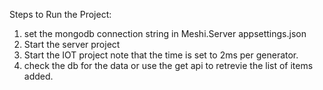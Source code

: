 Steps to Run the Project:
1. set the mongodb connection string in Meshi.Server appsettings.json
2. Start the server project
3. Start the IOT project note that the time is set to 2ms per generator.
4. check the db for the data or use the get api to retrevie the list of items added.